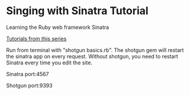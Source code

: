 Singing with Sinatra Tutorial
=============================

Learning the Ruby web framework Sinatra

[Tutorials from this series](http://code.tutsplus.com/series/singing-with-sinatra--net-19113)

Run from terminal with "shotgun basics.rb". The shotgun gem will restart the sinatra app on every request. Without shotgun, you need to restart Sinatra every time you edit the site.

Sinatra port:4567

Shotgun port:9393
